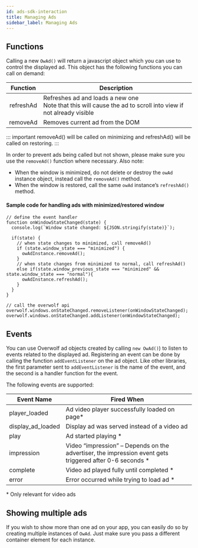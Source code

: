 ```yaml
---
id: ads-sdk-interaction
title: Managing Ads
sidebar_label: Managing Ads
---
```


## Functions
Calling a new `OwAd()` will return a javascript object which you can use to control the displayed ad. This object has the following functions you can call on demand:

| Function        | Description                                                                                                            |
| :-------------: |------------------------------------------------------------------------------------------------------------------------|
| refreshAd       | Refreshes ad and loads a new one <br> Note that this will cause the ad to scroll into view if not already visible       |
| removeAd        | Removes current ad from the DOM                                                                                    |

::: important
removeAd() will be called on minimizing and refreshAd() will be called on restoring.
:::

In order to prevent ads being called but not shown, please make sure you use the `removeAd()` function where necessary. Also note:

* When the window is minimized, do not delete or destroy the `owAd` instance object, instead call the `removeAd()` method.
* When the window is restored, call the same `owAd` instance’s `refreshAd()` method.

#### Sample code for handling ads with minimized/restored window

```
// define the event handler
function onWindowStateChanged(state) {
  console.log(`Window state changed: ${JSON.stringify(state)}`);

  if(state) {
    // when state changes to minimized, call removeAd()
    if (state.window_state === "minimized") {
      owAdInstance.removeAd();
    }
    // when state changes from minimized to normal, call refreshAd()
    else if(state.window_previous_state === "minimized" && state.window_state === "normal"){
      owAdInstance.refreshAd();
    }
  }
}

// call the overwolf api
overwolf.windows.onStateChanged.removeListener(onWindowStateChanged);
overwolf.windows.onStateChanged.addListener(onWindowStateChanged);
```

## Events

You can use Overwolf ad objects created by calling `new OwAd()`) to listen to events related to the displayed ad. Registering an event can be done by calling the function `addEventListener` on the ad object. Like other libraries, the first parameter sent to `addEventListener` is the name of the event, and the second is a handler function for the event.

The following events are supported:

| **Event Name**      | **Fired When**           
| -------------       | -------------
| player_loaded	      | Ad video player successfully loaded on page*
| display_ad_loaded   | Display ad was served instead of a video ad    
| play                | Ad started playing *
|impression	          | Video “impression” – Depends on the advertiser, the impression event gets triggered after 0-6 seconds *
|complete             | Video ad played fully until completed *
|error                | Error occurred while trying to load ad *

\* Only relevant for video ads

## Showing multiple ads 
If you wish to show more than one ad on your app, you can easily do so by creating multiple instances of `OwAd`. Just make sure you pass a different container element for each instance.
